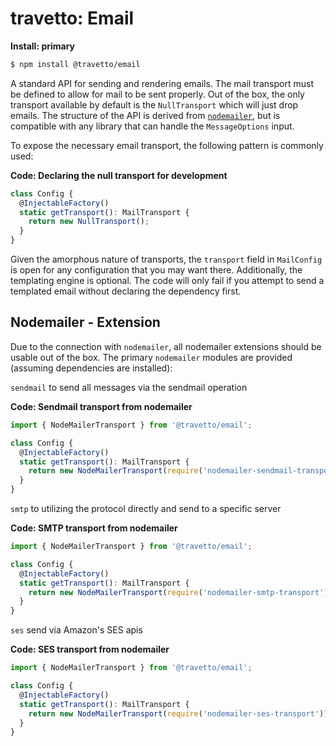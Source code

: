 travetto: Email
===

**Install: primary**
```bash
$ npm install @travetto/email
```

A standard API for sending and rendering emails. The mail transport must be defined to allow for mail to be sent properly.  Out of the box, the only transport available by default is the `NullTransport` which will just drop emails. The structure of the API is derived from  [`nodemailer`](https://nodemailer.com/about/), but is compatible with any library that can handle the `MessageOptions` input.

To expose the necessary email transport, the following pattern is commonly used:

**Code: Declaring the null transport for development** 
```typescript
class Config {
  @InjectableFactory()
  static getTransport(): MailTransport {
    return new NullTransport();
  }
}
```

Given the amorphous nature of transports, the `transport` field in `MailConfig` is open for any configuration that you may want there. Additionally, the templating engine is optional.  The code will only fail if you attempt to send a templated email without declaring the dependency first.

## Nodemailer - Extension
Due to the connection with `nodemailer`, all nodemailer extensions should be usable out of the box. The primary `nodemailer` modules are provided (assuming dependencies are installed):

`sendmail` to send all messages via the sendmail operation

**Code: Sendmail transport from nodemailer**
```typescript
import { NodeMailerTransport } from '@travetto/email';

class Config {
  @InjectableFactory()
  static getTransport(): MailTransport {
    return new NodeMailerTransport(require('nodemailer-sendmail-transport'));
  }
}
```

`smtp` to utilizing the protocol directly and send to a specific server

**Code: SMTP transport from nodemailer**
```typescript
import { NodeMailerTransport } from '@travetto/email';

class Config {
  @InjectableFactory()
  static getTransport(): MailTransport {
    return new NodeMailerTransport(require('nodemailer-smtp-transport'));
  }
}
```

`ses` send via Amazon's SES apis

**Code: SES transport from nodemailer**
```typescript
import { NodeMailerTransport } from '@travetto/email';

class Config {
  @InjectableFactory()
  static getTransport(): MailTransport {
    return new NodeMailerTransport(require('nodemailer-ses-transport'));
  }
}
```
